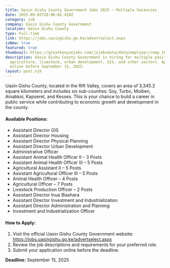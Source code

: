 ```yaml
---
title: Uasin Gishu County Government Jobs 2025 – Multiple Vacancies
date: 2025-09-02T20:06:02.418Z
category: job
company: Uasin Gishu County Government
location: Uasin Gishu County
type: Full-time
link: https://jobs.uasingishu.go.ke/advertselect.aspx
isNew: true
featured: true
thumbnail: https://greatkenyanjobs.com/jsjobsdata/data/employer/comp_1650/logo/Uasin%20Gishu%20Country%20Public%20Service%20Board.jpg
description: Uasin Gishu County Government is hiring for multiple positions in
  agriculture, livestock, urban development, GIS, and other sectors. Apply
  online before September 15, 2025.
layout: post.njk
---
```

<!--StartFragment-->

Uasin Gishu County, located in the Rift Valley, covers an area of 3,345.2 square kilometers and includes six sub-counties: Soy, Turbo, Moiben, Ainabkoi, Kapseret, and Kesses. This is your chance to build a career in public service while contributing to economic growth and development in the county.

####  Available Positions:

* Assistant Director GIS
* Assistant Director Housing
* Assistant Director Physical Planning
* Assistant Director Urban Development
* Administrative Officer
* Assistant Animal Health Officer II – 3 Posts
* Assistant Animal Health Officer III – 5 Posts
* Agricultural Assistant II – 5 Posts
* Assistant Agricultural Officer III – 5 Posts
* Animal Health Officer – 4 Posts
* Agricultural Officer – 7 Posts
* Livestock Production Officer – 2 Posts
* Assistant Director Inua Biashara
* Assistant Director Investment and Industrialization
* Assistant Director Administration and Planning
* Investment and Industrialization Officer

####  How to Apply:

1. Visit the official Uasin Gishu County Government website: [](<>)<https://jobs.uasingishu.go.ke/advertselect.aspx>
2. Review the job descriptions and requirements for your preferred role.
3. Submit your application online before the deadline.

 **Deadline:** September 15, 2025

<!--EndFragment-->